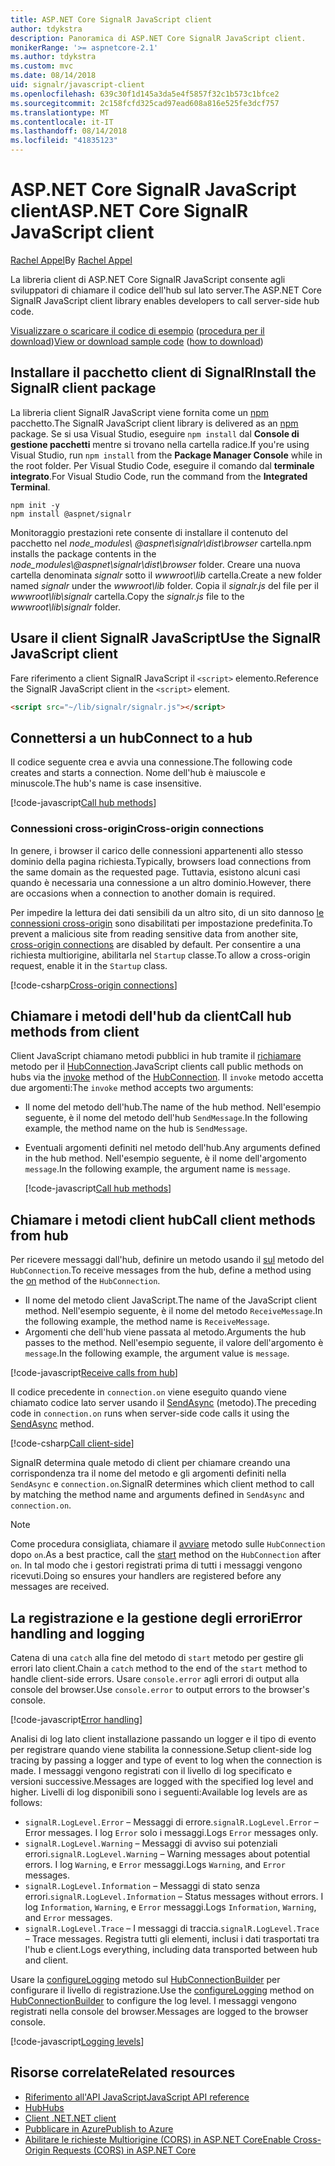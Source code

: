 ```yaml
---
title: ASP.NET Core SignalR JavaScript client
author: tdykstra
description: Panoramica di ASP.NET Core SignalR JavaScript client.
monikerRange: '>= aspnetcore-2.1'
ms.author: tdykstra
ms.custom: mvc
ms.date: 08/14/2018
uid: signalr/javascript-client
ms.openlocfilehash: 639c30f1d145a3da5e4f5857f32c1b573c1bfce2
ms.sourcegitcommit: 2c158fcfd325cad97ead608a816e525fe3dcf757
ms.translationtype: MT
ms.contentlocale: it-IT
ms.lasthandoff: 08/14/2018
ms.locfileid: "41835123"
---
```

# <a name="aspnet-core-signalr-javascript-client"></a><span data-ttu-id="0dec6-103">ASP.NET Core SignalR JavaScript client</span><span class="sxs-lookup"><span data-stu-id="0dec6-103">ASP.NET Core SignalR JavaScript client</span></span>

<span data-ttu-id="0dec6-104">[Rachel Appel](http://twitter.com/rachelappel)</span><span class="sxs-lookup"><span data-stu-id="0dec6-104">By [Rachel Appel](http://twitter.com/rachelappel)</span></span>

<span data-ttu-id="0dec6-105">La libreria client di ASP.NET Core SignalR JavaScript consente agli sviluppatori di chiamare il codice dell'hub sul lato server.</span><span class="sxs-lookup"><span data-stu-id="0dec6-105">The ASP.NET Core SignalR JavaScript client library enables developers to call server-side hub code.</span></span>

<span data-ttu-id="0dec6-106">[Visualizzare o scaricare il codice di esempio](https://github.com/aspnet/Docs/tree/live/aspnetcore/signalr/javascript-client/sample) ([procedura per il download](xref:tutorials/index#how-to-download-a-sample))</span><span class="sxs-lookup"><span data-stu-id="0dec6-106">[View or download sample code](https://github.com/aspnet/Docs/tree/live/aspnetcore/signalr/javascript-client/sample) ([how to download](xref:tutorials/index#how-to-download-a-sample))</span></span>

## <a name="install-the-signalr-client-package"></a><span data-ttu-id="0dec6-107">Installare il pacchetto client di SignalR</span><span class="sxs-lookup"><span data-stu-id="0dec6-107">Install the SignalR client package</span></span>

<span data-ttu-id="0dec6-108">La libreria client SignalR JavaScript viene fornita come un [npm](https://www.npmjs.com/) pacchetto.</span><span class="sxs-lookup"><span data-stu-id="0dec6-108">The SignalR JavaScript client library is delivered as an [npm](https://www.npmjs.com/) package.</span></span> <span data-ttu-id="0dec6-109">Se si usa Visual Studio, eseguire `npm install` dal **Console di gestione pacchetti** mentre si trovano nella cartella radice.</span><span class="sxs-lookup"><span data-stu-id="0dec6-109">If you're using Visual Studio, run `npm install` from the **Package Manager Console** while in the root folder.</span></span> <span data-ttu-id="0dec6-110">Per Visual Studio Code, eseguire il comando dal **terminale integrato**.</span><span class="sxs-lookup"><span data-stu-id="0dec6-110">For Visual Studio Code, run the command from the **Integrated Terminal**.</span></span>

  ```console
  npm init -y
  npm install @aspnet/signalr
  ```

<span data-ttu-id="0dec6-111">Monitoraggio prestazioni rete consente di installare il contenuto del pacchetto nel *node_modules\\ @aspnet\signalr\dist\browser*  cartella.</span><span class="sxs-lookup"><span data-stu-id="0dec6-111">npm installs the package contents in the *node_modules\\@aspnet\signalr\dist\browser* folder.</span></span> <span data-ttu-id="0dec6-112">Creare una nuova cartella denominata *signalr* sotto il *wwwroot\\lib* cartella.</span><span class="sxs-lookup"><span data-stu-id="0dec6-112">Create a new folder named *signalr* under the *wwwroot\\lib* folder.</span></span> <span data-ttu-id="0dec6-113">Copia il *signalr.js* del file per il *wwwroot\lib\signalr* cartella.</span><span class="sxs-lookup"><span data-stu-id="0dec6-113">Copy the *signalr.js* file to the *wwwroot\lib\signalr* folder.</span></span>

## <a name="use-the-signalr-javascript-client"></a><span data-ttu-id="0dec6-114">Usare il client SignalR JavaScript</span><span class="sxs-lookup"><span data-stu-id="0dec6-114">Use the SignalR JavaScript client</span></span>

<span data-ttu-id="0dec6-115">Fare riferimento a client SignalR JavaScript il `<script>` elemento.</span><span class="sxs-lookup"><span data-stu-id="0dec6-115">Reference the SignalR JavaScript client in the `<script>` element.</span></span>

```html
<script src="~/lib/signalr/signalr.js"></script>
```

## <a name="connect-to-a-hub"></a><span data-ttu-id="0dec6-116">Connettersi a un hub</span><span class="sxs-lookup"><span data-stu-id="0dec6-116">Connect to a hub</span></span>

<span data-ttu-id="0dec6-117">Il codice seguente crea e avvia una connessione.</span><span class="sxs-lookup"><span data-stu-id="0dec6-117">The following code creates and starts a connection.</span></span> <span data-ttu-id="0dec6-118">Nome dell'hub è maiuscole e minuscole.</span><span class="sxs-lookup"><span data-stu-id="0dec6-118">The hub's name is case insensitive.</span></span>

[!code-javascript[Call hub methods](javascript-client/sample/wwwroot/js/chat.js?range=9-12,28)]

### <a name="cross-origin-connections"></a><span data-ttu-id="0dec6-119">Connessioni cross-origin</span><span class="sxs-lookup"><span data-stu-id="0dec6-119">Cross-origin connections</span></span>

<span data-ttu-id="0dec6-120">In genere, i browser il carico delle connessioni appartenenti allo stesso dominio della pagina richiesta.</span><span class="sxs-lookup"><span data-stu-id="0dec6-120">Typically, browsers load connections from the same domain as the requested page.</span></span> <span data-ttu-id="0dec6-121">Tuttavia, esistono alcuni casi quando è necessaria una connessione a un altro dominio.</span><span class="sxs-lookup"><span data-stu-id="0dec6-121">However, there are occasions when a connection to another domain is required.</span></span>

<span data-ttu-id="0dec6-122">Per impedire la lettura dei dati sensibili da un altro sito, di un sito dannoso [le connessioni cross-origin](xref:security/cors) sono disabilitati per impostazione predefinita.</span><span class="sxs-lookup"><span data-stu-id="0dec6-122">To prevent a malicious site from reading sensitive data from another site, [cross-origin connections](xref:security/cors) are disabled by default.</span></span> <span data-ttu-id="0dec6-123">Per consentire a una richiesta multiorigine, abilitarla nel `Startup` classe.</span><span class="sxs-lookup"><span data-stu-id="0dec6-123">To allow a cross-origin request, enable it in the `Startup` class.</span></span>

[!code-csharp[Cross-origin connections](javascript-client/sample/Startup.cs?highlight=29-35,56)]

## <a name="call-hub-methods-from-client"></a><span data-ttu-id="0dec6-124">Chiamare i metodi dell'hub da client</span><span class="sxs-lookup"><span data-stu-id="0dec6-124">Call hub methods from client</span></span>

<span data-ttu-id="0dec6-125">Client JavaScript chiamano metodi pubblici in hub tramite il [richiamare](/javascript/api/%40aspnet/signalr/hubconnection#invoke) metodo per il [HubConnection](/javascript/api/%40aspnet/signalr/hubconnection).</span><span class="sxs-lookup"><span data-stu-id="0dec6-125">JavaScript clients call public methods on hubs via the [invoke](/javascript/api/%40aspnet/signalr/hubconnection#invoke) method of the [HubConnection](/javascript/api/%40aspnet/signalr/hubconnection).</span></span> <span data-ttu-id="0dec6-126">Il `invoke` metodo accetta due argomenti:</span><span class="sxs-lookup"><span data-stu-id="0dec6-126">The `invoke` method accepts two arguments:</span></span>

* <span data-ttu-id="0dec6-127">Il nome del metodo dell'hub.</span><span class="sxs-lookup"><span data-stu-id="0dec6-127">The name of the hub method.</span></span> <span data-ttu-id="0dec6-128">Nell'esempio seguente, è il nome del metodo dell'hub `SendMessage`.</span><span class="sxs-lookup"><span data-stu-id="0dec6-128">In the following example, the method name on the hub is `SendMessage`.</span></span>
* <span data-ttu-id="0dec6-129">Eventuali argomenti definiti nel metodo dell'hub.</span><span class="sxs-lookup"><span data-stu-id="0dec6-129">Any arguments defined in the hub method.</span></span> <span data-ttu-id="0dec6-130">Nell'esempio seguente, è il nome dell'argomento `message`.</span><span class="sxs-lookup"><span data-stu-id="0dec6-130">In the following example, the argument name is `message`.</span></span>

  [!code-javascript[Call hub methods](javascript-client/sample/wwwroot/js/chat.js?range=24)]

## <a name="call-client-methods-from-hub"></a><span data-ttu-id="0dec6-131">Chiamare i metodi client hub</span><span class="sxs-lookup"><span data-stu-id="0dec6-131">Call client methods from hub</span></span>

<span data-ttu-id="0dec6-132">Per ricevere messaggi dall'hub, definire un metodo usando il [sul](/javascript/api/%40aspnet/signalr/hubconnection#on) metodo del `HubConnection`.</span><span class="sxs-lookup"><span data-stu-id="0dec6-132">To receive messages from the hub, define a method using the [on](/javascript/api/%40aspnet/signalr/hubconnection#on) method of the `HubConnection`.</span></span>

* <span data-ttu-id="0dec6-133">Il nome del metodo client JavaScript.</span><span class="sxs-lookup"><span data-stu-id="0dec6-133">The name of the JavaScript client method.</span></span> <span data-ttu-id="0dec6-134">Nell'esempio seguente, è il nome del metodo `ReceiveMessage`.</span><span class="sxs-lookup"><span data-stu-id="0dec6-134">In the following example, the method name is `ReceiveMessage`.</span></span>
* <span data-ttu-id="0dec6-135">Argomenti che dell'hub viene passata al metodo.</span><span class="sxs-lookup"><span data-stu-id="0dec6-135">Arguments the hub passes to the method.</span></span> <span data-ttu-id="0dec6-136">Nell'esempio seguente, il valore dell'argomento è `message`.</span><span class="sxs-lookup"><span data-stu-id="0dec6-136">In the following example, the argument value is `message`.</span></span>

[!code-javascript[Receive calls from hub](javascript-client/sample/wwwroot/js/chat.js?range=14-19)]

<span data-ttu-id="0dec6-137">Il codice precedente in `connection.on` viene eseguito quando viene chiamato codice lato server usando il [SendAsync](/dotnet/api/microsoft.aspnetcore.signalr.clientproxyextensions.sendasync) (metodo).</span><span class="sxs-lookup"><span data-stu-id="0dec6-137">The preceding code in `connection.on` runs when server-side code calls it using the [SendAsync](/dotnet/api/microsoft.aspnetcore.signalr.clientproxyextensions.sendasync) method.</span></span>

[!code-csharp[Call client-side](javascript-client/sample/hubs/chathub.cs?range=8-11)]

<span data-ttu-id="0dec6-138">SignalR determina quale metodo di client per chiamare creando una corrispondenza tra il nome del metodo e gli argomenti definiti nella `SendAsync` e `connection.on`.</span><span class="sxs-lookup"><span data-stu-id="0dec6-138">SignalR determines which client method to call by matching the method name and arguments defined in `SendAsync` and `connection.on`.</span></span>

> [!NOTE]
> <span data-ttu-id="0dec6-139">Come procedura consigliata, chiamare il [avviare](/javascript/api/%40aspnet/signalr/hubconnection#start) metodo sulle `HubConnection` dopo `on`.</span><span class="sxs-lookup"><span data-stu-id="0dec6-139">As a best practice, call the [start](/javascript/api/%40aspnet/signalr/hubconnection#start) method on the `HubConnection` after `on`.</span></span> <span data-ttu-id="0dec6-140">In tal modo che i gestori registrati prima di tutti i messaggi vengono ricevuti.</span><span class="sxs-lookup"><span data-stu-id="0dec6-140">Doing so ensures your handlers are registered before any messages are received.</span></span>

## <a name="error-handling-and-logging"></a><span data-ttu-id="0dec6-141">La registrazione e la gestione degli errori</span><span class="sxs-lookup"><span data-stu-id="0dec6-141">Error handling and logging</span></span>

<span data-ttu-id="0dec6-142">Catena di una `catch` alla fine del metodo di `start` metodo per gestire gli errori lato client.</span><span class="sxs-lookup"><span data-stu-id="0dec6-142">Chain a `catch` method to the end of the `start` method to handle client-side errors.</span></span> <span data-ttu-id="0dec6-143">Usare `console.error` agli errori di output alla console del browser.</span><span class="sxs-lookup"><span data-stu-id="0dec6-143">Use `console.error` to output errors to the browser's console.</span></span>

[!code-javascript[Error handling](javascript-client/sample/wwwroot/js/chat.js?range=28)]

<span data-ttu-id="0dec6-144">Analisi di log lato client installazione passando un logger e il tipo di evento per registrare quando viene stabilita la connessione.</span><span class="sxs-lookup"><span data-stu-id="0dec6-144">Setup client-side log tracing by passing a logger and type of event to log when the connection is made.</span></span> <span data-ttu-id="0dec6-145">I messaggi vengono registrati con il livello di log specificato e versioni successive.</span><span class="sxs-lookup"><span data-stu-id="0dec6-145">Messages are logged with the specified log level and higher.</span></span> <span data-ttu-id="0dec6-146">Livelli di log disponibili sono i seguenti:</span><span class="sxs-lookup"><span data-stu-id="0dec6-146">Available log levels are as follows:</span></span>

* <span data-ttu-id="0dec6-147">`signalR.LogLevel.Error` &ndash; Messaggi di errore.</span><span class="sxs-lookup"><span data-stu-id="0dec6-147">`signalR.LogLevel.Error` &ndash; Error messages.</span></span> <span data-ttu-id="0dec6-148">I log `Error` solo i messaggi.</span><span class="sxs-lookup"><span data-stu-id="0dec6-148">Logs `Error` messages only.</span></span>
* <span data-ttu-id="0dec6-149">`signalR.LogLevel.Warning` &ndash; Messaggi di avviso sui potenziali errori.</span><span class="sxs-lookup"><span data-stu-id="0dec6-149">`signalR.LogLevel.Warning` &ndash; Warning messages about potential errors.</span></span> <span data-ttu-id="0dec6-150">I log `Warning`, e `Error` messaggi.</span><span class="sxs-lookup"><span data-stu-id="0dec6-150">Logs `Warning`, and `Error` messages.</span></span>
* <span data-ttu-id="0dec6-151">`signalR.LogLevel.Information` &ndash; Messaggi di stato senza errori.</span><span class="sxs-lookup"><span data-stu-id="0dec6-151">`signalR.LogLevel.Information` &ndash; Status messages without errors.</span></span> <span data-ttu-id="0dec6-152">I log `Information`, `Warning`, e `Error` messaggi.</span><span class="sxs-lookup"><span data-stu-id="0dec6-152">Logs `Information`, `Warning`, and `Error` messages.</span></span>
* <span data-ttu-id="0dec6-153">`signalR.LogLevel.Trace` &ndash; I messaggi di traccia.</span><span class="sxs-lookup"><span data-stu-id="0dec6-153">`signalR.LogLevel.Trace` &ndash; Trace messages.</span></span> <span data-ttu-id="0dec6-154">Registra tutti gli elementi, inclusi i dati trasportati tra l'hub e client.</span><span class="sxs-lookup"><span data-stu-id="0dec6-154">Logs everything, including data transported between hub and client.</span></span>

<span data-ttu-id="0dec6-155">Usare la [configureLogging](/javascript/api/%40aspnet/signalr/hubconnectionbuilder#configurelogging) metodo sul [HubConnectionBuilder](/javascript/api/%40aspnet/signalr/hubconnectionbuilder) per configurare il livello di registrazione.</span><span class="sxs-lookup"><span data-stu-id="0dec6-155">Use the [configureLogging](/javascript/api/%40aspnet/signalr/hubconnectionbuilder#configurelogging) method on [HubConnectionBuilder](/javascript/api/%40aspnet/signalr/hubconnectionbuilder) to configure the log level.</span></span> <span data-ttu-id="0dec6-156">I messaggi vengono registrati nella console del browser.</span><span class="sxs-lookup"><span data-stu-id="0dec6-156">Messages are logged to the browser console.</span></span>

[!code-javascript[Logging levels](javascript-client/sample/wwwroot/js/chat.js?range=9-12)]

## <a name="related-resources"></a><span data-ttu-id="0dec6-157">Risorse correlate</span><span class="sxs-lookup"><span data-stu-id="0dec6-157">Related resources</span></span>

* [<span data-ttu-id="0dec6-158">Riferimento all'API JavaScript</span><span class="sxs-lookup"><span data-stu-id="0dec6-158">JavaScript API reference</span></span>](/javascript/api/)
* [<span data-ttu-id="0dec6-159">Hub</span><span class="sxs-lookup"><span data-stu-id="0dec6-159">Hubs</span></span>](xref:signalr/hubs)
* [<span data-ttu-id="0dec6-160">Client .NET</span><span class="sxs-lookup"><span data-stu-id="0dec6-160">.NET client</span></span>](xref:signalr/dotnet-client)
* [<span data-ttu-id="0dec6-161">Pubblicare in Azure</span><span class="sxs-lookup"><span data-stu-id="0dec6-161">Publish to Azure</span></span>](xref:signalr/publish-to-azure-web-app)
* [<span data-ttu-id="0dec6-162">Abilitare le richieste Multiorigine (CORS) in ASP.NET Core</span><span class="sxs-lookup"><span data-stu-id="0dec6-162">Enable Cross-Origin Requests (CORS) in ASP.NET Core</span></span>](xref:security/cors)
